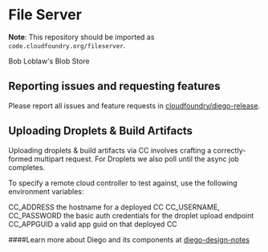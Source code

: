 File Server
===========

**Note**: This repository should be imported as `code.cloudfoundry.org/fileserver`.

Bob Loblaw's Blob Store

## Reporting issues and requesting features

Please report all issues and feature requests in [cloudfoundry/diego-release](https://github.com/cloudfoundry/diego-release/issues).

## Uploading Droplets & Build Artifacts

Uploading droplets & build artifacts via CC involves crafting a correctly-formed multipart request. For Droplets we also poll until the async job completes.

To specify a remote cloud controller to test against, use the following environment variables:

CC_ADDRESS the hostname for a deployed CC
CC_USERNAME, CC_PASSWORD the basic auth credentials for the droplet upload endpoint
CC_APPGUID a valid app guid on that deployed CC

####Learn more about Diego and its components at [diego-design-notes](https://github.com/cloudfoundry/diego-design-notes)

